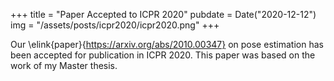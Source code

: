 +++
title = "Paper Accepted to ICPR 2020"
pubdate = Date("2020-12-12")
img = "/assets/posts/icpr2020/icpr2020.png"
+++

Our \elink{paper}{https://arxiv.org/abs/2010.00347} on pose estimation has been accepted for publication in ICPR 2020. This paper was based on the work of my Master thesis.